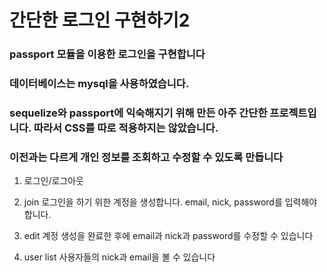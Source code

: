 간단한 로그인 구현하기2
===================================

### passport 모듈을 이용한 로그인을 구현합니다

### 데이터베이스는 mysql을 사용하였습니다.

### sequelize와 passport에 익숙해지기 위해 만든 아주 간단한 프로젝트입니다. 따라서 CSS를 따로 적용하지는 않았습니다.

### 이전과는 다르게 개인 정보를 조회하고 수정할 수 있도록 만듭니다
1. 로그인/로그아웃

2. join
로그인을 하기 위한 계정을 생성합니다. email, nick, password를 입력해야합니다.

3. edit
계정 생성을 완료한 후에 email과 nick과 password를 수정할 수 있습니다

4. user list
사용자들의 nick과 email을 볼 수 있습니다